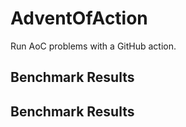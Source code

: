 # AdventOfAction

Run AoC problems with a GitHub action.

## Benchmark Results

## Benchmark Results
